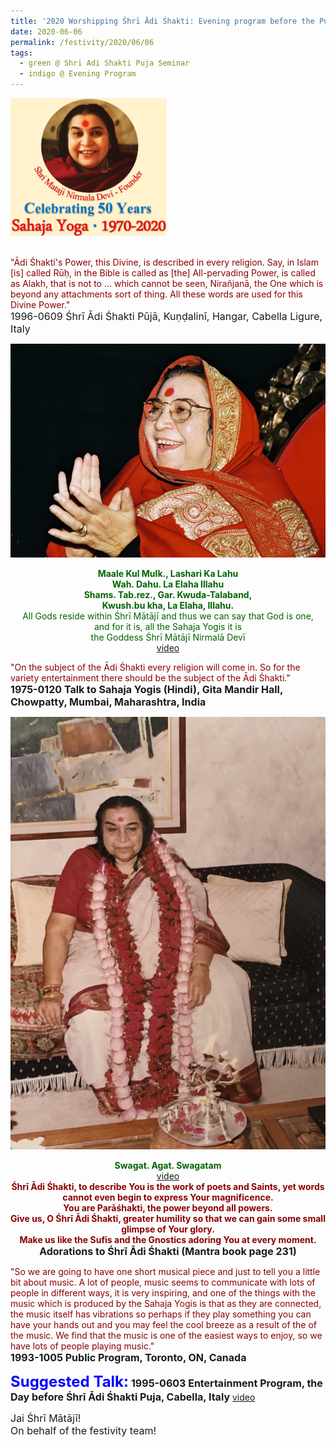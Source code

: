 ```yaml
---
title: '2020 Worshipping Śhrī Ādi Śhakti: Evening program before the Puja'
date: 2020-06-06
permalink: /festivity/2020/06/06
tags:
  - green @ Shri Adi Shakti Puja Seminar
  - indigo @ Evening Program
---
```


<div style="text-align: left"><img src="/images/image00.png" width="250" /></div><br>

<p>
<font color="DarkRed">"Ādi Śhakti's Power, this Divine, is described in every religion. Say, in Islam [is] called Rūḥ, in the Bible is called as [the] All-pervading Power, is called as Alakh, that is not to ... which cannot be seen, Nirañjanā, the One which is beyond any attachments sort of thing. All these words are used for this Divine Power."</font><br>
<font size="+0">1996-0609 Śhrī Ādi Śhakti Pūjā, Kuṇḍalinī, Hangar, Cabella Ligure, Italy<b></b></font>
</p>

<div style="text-align: center"><img src="/images/image450.png" /></div>

<p style="color:DarkGreen; text-align:center;">
<b>Maale Kul Mulk., Lashari Ka Lahu<br>
Wah. Dahu. La Elaha Illahu<br>
Shams. Tab.rez., Gar. Kwuda-Talaband,<br>
Kwush.bu kha, La Elaha, Illahu.</b><br>
All Gods reside within Śhrī Mātājī and thus we can say that God is one,<br>
and for it is, all the Sahaja Yogis it is<br>
the Goddess Śhrī Mātājī Nirmalā Devī<br>
<a href="https://www.youtube.com/watch?v=R52efmGoGYQ">video</a>
</p>

<p>
<font color="DarkRed">"On the subject of the Ādi Śhakti every religion will come in. So for the variety entertainment there should be the subject of the Ādi Śhakti."</font><br>
<font size="+0"><b>1975-0120 Talk to Sahaja Yogis (Hindi), Gita Mandir Hall, Chowpatty, Mumbai, Maharashtra, India</b></font>
</p>

<div style="text-align: center"><img src="/images/image451.png" /></div>

<p style=" text-align:center;">
<font color="DarkGreen"><b>Swagat. Agat. Swagatam</b></font><br>
<a href="https://www.youtube.com/watch?v=JKU9LDwsS9g">video</a><br>
<font color="DarkRed"><b>Śhrī Ādi Śhakti, to describe You is the work of poets and Saints, yet words cannot even begin to express Your magnificence.<br>
You are Parāśhakti, the power beyond all powers.<br>
Give us, O Śhrī Ādi Śhakti, greater humility so that we can gain some small glimpse of Your glory.<br>
Make us like the Sufis and the Gnostics adoring You at every moment.</b></font><br>
<font size="+0"><b>Adorations to Śhrī  Ādi Śhakti (Mantra book page 231)  </b></font><br>
</p>

<p>
<font color="DarkRed">"So we are going to have one short musical piece and just to tell you a little bit about music. A lot of people, music seems to communicate with lots of people in different ways, it is very inspiring, and one of the things with the music which is produced by the Sahaja Yogis is that as they are connected, the music itself has vibrations so perhaps if they play something you can have your hands out and you may feel the cool breeze as a result of the of the music. We find that the music is one of the easiest ways to enjoy, so we have lots of people playing music."</font><br>
<font size="+0"><b>1993-1005 Public Program, Toronto, ON, Canada</b></font>
</p>

<font size="+2"><font color="blue"><b>Suggested Talk:</b></font></font> 
<font size="+0"><b>1995-0603 Entertainment Program, the Day before Śhrī Ādi Śhakti Puja, Cabella, Italy</b></font>
<a href="https://www.youtube.com/watch?v=gkR8_kK_16s"> video</a><br>

<p>
<font size="+0">Jai Śhrī Mātājī!<br>
On behalf of the festivity team!</font>
</p>
